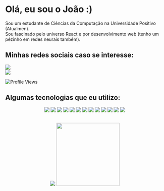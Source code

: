 <strong>
    <h1 align="left">Olá, eu sou o João :)</h1>
</strong>
<span align="left">
    Sou um estudante de Ciências da Computação na Universidade Positivo (Atualmen).
</span>
<br />
<span align="left">
    Sou fascinado pelo universo React e por desenvolvimento web (tenho um pézinho em redes neurais também).
</span>

<h2 align="left">
    Minhas redes sociais caso se interesse:
</h2>

<div align="left">
<a href="https://www.linkedin.com/in/jo%C3%A3o-pedro-soares-piovesan-724235191/">
<img src="https://img.shields.io/badge/LinkedIn-0077B5?style=for-the-badge&logo=linkedin&logoColor=white"/>
</a>

<br/>

<a href="mailto:verdantxd@gmail.com">
<img src="https://img.shields.io/badge/Gmail-D14836?style=for-the-badge&logo=gmail&logoColor=white"/>
</a>

<br/>

![Profile Views](http://estruyf-github.azurewebsites.net/api/VisitorHit?user=Verdant31&repo=Verdant31&countColorcountColor)
<br/>
<h2 align="left">
    Algumas tecnologias que eu utilizo:
</h2>

<div align="center">

![](https://img.shields.io/badge/-Python-informational?style=for-the-badge&logo=python&color=000000)
![](https://img.shields.io/badge/next.js-000000?style=for-the-badge&logo=nextdotjs&logoColor=white)
![](https://img.shields.io/badge/TypeScript-000000?style=for-the-badge&logo=typescript&logoColor=white&logoColor=007ACC)
![](https://img.shields.io/badge/React-000000?style=for-the-badge&logo=react&logoColor=61DAFB)
![](https://img.shields.io/badge/React_Native-000000?style=for-the-badge&logo=react&logoColor=007ACC)
![](https://img.shields.io/badge/Expo-000000?style=for-the-badge&logo=expo&logoColor=white)
![](https://img.shields.io/badge/Node.js-000000?style=for-the-badge&logo=nodedotjs&logoColor=339933)
![](https://img.shields.io/badge/TailwindCSS-000000?style=for-the-badge&logo=tailwindcss&logoColor=007ACC)
![](https://img.shields.io/badge/ChakraUI-000000?style=for-the-badge&logo=chakraui&logoColor=007ACC)
![](https://img.shields.io/badge/-MongoDB-informational?style=for-the-badge&logo=MongoDB&mongodbColor=white&color=000000)
![](https://img.shields.io/badge/prisma-000000?style=for-the-badge&logo=prisma&logoColor=white)
![](https://img.shields.io/badge/-JavaScript-informational?style=for-the-badge&logo=JavaScript&color=000000)
![](https://img.shields.io/badge/ViteJS-000000?style=for-the-badge&logo=vite&logoColor=007ACC)
</div>

<br />

<div align="center">
    <img src="https://github-readme-streak-stats.herokuapp.com/?user=Verdant31&theme=tokyonight"/>
    <img height="200em" src="https://github-readme-stats.vercel.app/api?username=Verdant31&show_icons=true&theme=tokyonight&include_all_commits=true&count_private=true"/>
</div>

